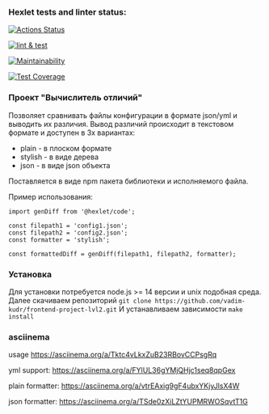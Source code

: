 ### Hexlet tests and linter status:
[![Actions Status](https://github.com/vadim-kudr/frontend-project-lvl2/workflows/hexlet-check/badge.svg)](https://github.com/vadim-kudr/frontend-project-lvl2/actions/workflows/hexlet-check.yml)

[![lint & test](https://github.com/vadim-kudr/frontend-project-lvl2/workflows/lint%20&%20test/badge.svg)](https://github.com/vadim-kudr/frontend-project-lvl2/actions/workflows/check.yml)

[![Maintainability](https://api.codeclimate.com/v1/badges/27fa21068d56a2a4b9d9/maintainability)](https://codeclimate.com/github/vadim-kudr/frontend-project-lvl2/maintainability)

[![Test Coverage](https://api.codeclimate.com/v1/badges/27fa21068d56a2a4b9d9/test_coverage)](https://codeclimate.com/github/vadim-kudr/frontend-project-lvl2/test_coverage)


### Проект "Вычислитель отличий"
Позволяет сравнивать файлы конфигурации в формате json/yml и выводить их различия. Вывод различий происходит в текстовом формате и доступен в 3х вариантах:

* plain - в плоском формате
* stylish - в виде дерева 
* json - в виде json объекта

Поставляется в виде npm пакета библиотеки и исполняемого файла.

Пример использования:

```
import genDiff from '@hexlet/code';

const filepath1 = 'config1.json';
const filepath2 = 'config2.json';
const formatter = 'stylish';

const formattedDiff = genDiff(filepath1, filepath2, formatter);

```

### Установка

Для установки потребуется node.js >= 14 версии и unix подобная среда.
Далее скачиваем репозиторий `git clone https://github.com/vadim-kudr/frontend-project-lvl2.git`
И устанавливаем зависимости `make install`

### asciinema
usage https://asciinema.org/a/Tktc4vLkxZuB23RBovCCPsgRq

yml support: https://asciinema.org/a/FYlUL36gYMjQHjc1seq8qpGex

plain formatter: https://asciinema.org/a/vtrEAxig9gF4ubxYKjyJlsX4W

json formatter: https://asciinema.org/a/TSde0zXiLZtYUPMRWOSqvtT1G